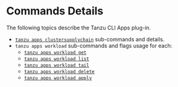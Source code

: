 # Commands Details

The following topics describe the Tanzu CLI Apps plug-in.

- [`tanzu apps clustersupplychain`](./clustersupplychain.hbs.md) sub-commands and details.
- `tanzu apps workload` sub-commands and flags usage for each:
  - [`tanzu apps workload get`](./workload_get.hbs.md)
  - [`tanzu apps workload list`](./workload_list.hbs.md)
  - [`tanzu apps workload tail`](./workload_tail.hbs.md)
  - [`tanzu apps workload delete`](./workload_delete.hbs.md)
  - [`tanzu apps workload apply`](./workload_create_update_apply.hbs.md)
